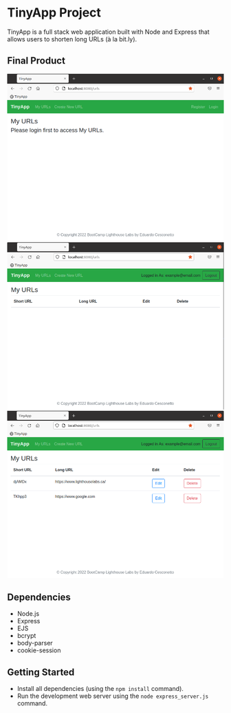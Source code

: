 # TinyApp Project

TinyApp is a full stack web application built with Node and Express that allows users to shorten long URLs (à la bit.ly).

## Final Product

!["In the main page you have to Register a user and Login to creating your own list of Short Url"](https://github.com/cesconettoedu/tinyapp/blob/master/docs/1main.png)
!["Now you can click 'Create New URL' on the top to start your list"](https://github.com/cesconettoedu/tinyapp/blob/master/docs/2mais-blank.png)
!["After including your Urls, you can now edit and delete them."](https://github.com/cesconettoedu/tinyapp/blob/master/docs/3principal.png)

## Dependencies

- Node.js
- Express
- EJS
- bcrypt
- body-parser
- cookie-session


## Getting Started

- Install all dependencies (using the `npm install` command).
- Run the development web server using the `node express_server.js` command.